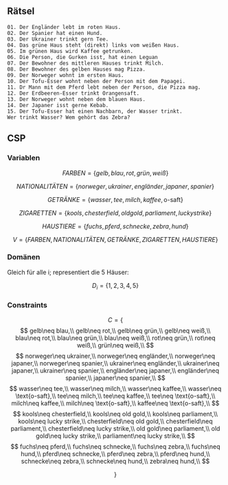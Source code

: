 ## Rätsel
```
01. Der Engländer lebt im roten Haus.
02. Der Spanier hat einen Hund.
03. Der Ukrainer trinkt gern Tee.
04. Das grüne Haus steht (direkt) links vom weißen Haus.
05. Im grünen Haus wird Kaffee getrunken.
06. Die Person, die Gurken isst, hat einen Leguan
07. Der Bewohner des mittleren Hauses trinkt Milch.
08. Der Bewohner des gelben Hauses mag Pizza.
09. Der Norweger wohnt im ersten Haus.
10. Der Tofu-Esser wohnt neben der Person mit dem Papagei.
11. Dr Mann mit dem Pferd lebt neben der Person, die Pizza mag.
12. Der Erdbeeren-Esser trinkt Orangensaft.
13. Der Norweger wohnt neben dem blauen Haus.
14. Der Japaner isst gerne Kebab.
15. Der Tofu-Esser hat einen Nachbarn, der Wasser trinkt.
Wer trinkt Wasser? Wem gehört das Zebra? 
```

## CSP
### Variablen
$$FARBEN = \{gelb, blau, rot, grün, weiß\}$$  

$$NATIONALITÄTEN = \{norweger, ukrainer, engländer, japaner, spanier\}$$  

$$GETRÄNKE = \{wasser, tee, milch, kaffee, \text{o-saft}\}$$  

$$ZIGARETTEN = \{kools, chesterfield, old gold, parliament, lucky strike\}$$  

$$HAUSTIERE = \{fuchs, pferd, schnecke, zebra, hund\}$$  

$$V = \{FARBEN, NATIONALITÄTEN, GETRÄNKE, ZIGARETTEN, HAUSTIERE\}$$
### Domänen
Gleich für alle i; representiert die 5 Häuser:  

$$D_i = \{1,2,3,4,5\}$$  

### Constraints
$$C = \{$$
$$
gelb\neq blau,\\
gelb\neq rot,\\
gelb\neq grün,\\
gelb\neq weiß,\\
blau\neq rot,\\
blau\neq grün,\\
blau\neq weiß,\\
rot\neq grün,\\
rot\neq weiß,\\
grün\neq weiß,\\
$$
$$
norweger\neq ukrainer,\\
norweger\neq engländer,\\
norweger\neq japaner,\\
norweger\neq spanier,\\
ukrainer\neq engländer,\\
ukrainer\neq japaner,\\
ukrainer\neq spanier,\\
engländer\neq japaner,\\
engländer\neq spanier,\\
japaner\neq spanier,\\
$$
$$
wasser\neq tee,\\
wasser\neq milch,\\
wasser\neq kaffee,\\
wasser\neq \text{o-saft},\\
tee\neq milch,\\
tee\neq kaffee,\\
tee\neq \text{o-saft},\\
milch\neq kaffee,\\
milch\neq \text{o-saft},\\
kaffee\neq \text{o-saft},\\
$$
$$
kools\neq chesterfield,\\
kools\neq old gold,\\
kools\neq parliament,\\
kools\neq lucky strike,\\
chesterfield\neq old gold,\\
chesterfield\neq parliament,\\
chesterfield\neq lucky strike,\\
old gold\neq parliament,\\
old gold\neq lucky strike,\\
parliament\neq lucky strike,\\
$$
$$
fuchs\neq pferd,\\
fuchs\neq schnecke,\\
fuchs\neq zebra,\\
fuchs\neq hund,\\
pferd\neq schnecke,\\
pferd\neq zebra,\\
pferd\neq hund,\\
schnecke\neq zebra,\\
schnecke\neq hund,\\
zebra\neq hund,\\
$$

$$\}$$
